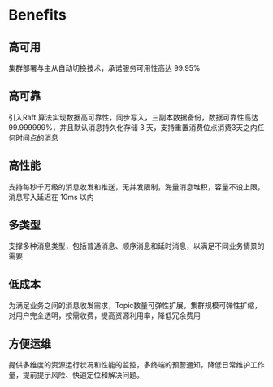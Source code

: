 # Benefits

## 高可用

集群部署与主从自动切换技术，承诺服务可用性高达 99.95%

## 高可靠

引入Raft 算法实现数据高可靠性，同步写入，三副本数据备份，数据可靠性高达 99.999999%，并且默认消息持久化存储 3 天，支持重置消费位点消费3天之内任何时间点的消息

## 高性能

支持每秒千万级的消息收发和推送，无并发限制，海量消息堆积，容量不设上限，消息写入延迟在 10ms 以内 

## 多类型

支撑多种消息类型，包括普通消息、顺序消息和延时消息，以满足不同业务情景的需要

## 低成本

为满足业务之间的消息收发需求，Topic数量可弹性扩展，集群规模可弹性扩缩，对用户完全透明，按需收费，提高资源利用率，降低冗余费用

## 方便运维

提供多维度的资源运行状况和性能的监控，多终端的预警通知，降低日常维护工作量，提前提示风险、快速定位和解决问题。
